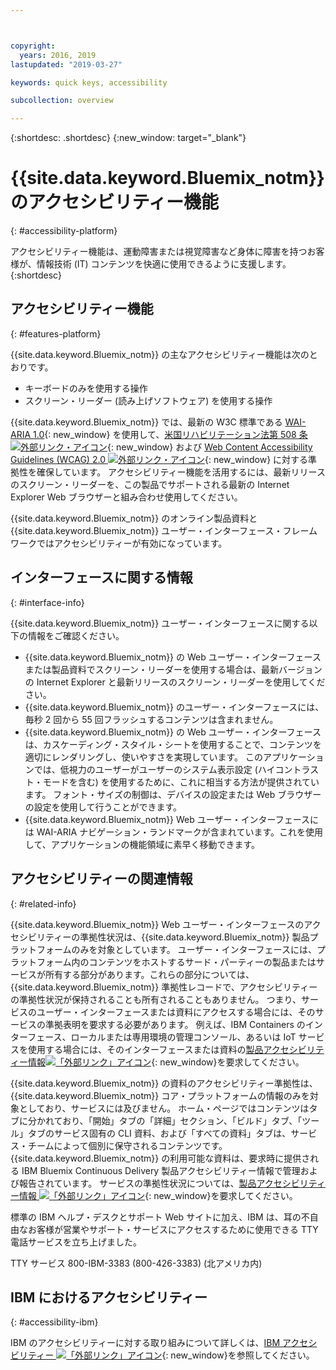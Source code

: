 ```yaml
---



copyright:
  years: 2016, 2019
lastupdated: "2019-03-27"

keywords: quick keys, accessibility

subcollection: overview

---
```


{:shortdesc: .shortdesc}
{:new_window: target="_blank"}

# {{site.data.keyword.Bluemix_notm}} のアクセシビリティー機能
{: #accessibility-platform}

アクセシビリティー機能は、運動障害または視覚障害など身体に障害を持つお客様が、情報技術 (IT) コンテンツを快適に使用できるように支援します。
{:shortdesc}

## アクセシビリティー機能
{: #features-platform}

{{site.data.keyword.Bluemix_notm}} の主なアクセシビリティー機能は次のとおりです。

* キーボードのみを使用する操作
* スクリーン・リーダー (読み上げソフトウェア) を使用する操作

{{site.data.keyword.Bluemix_notm}} では、最新の W3C 標準である [WAI-ARIA 1.0](http://www.w3.org/TR/wai-aria/){: new_window} を使用して、[米国リハビリテーション法第 508 条 ![外部リンク・アイコン](../../icons/launch-glyph.svg "外部リンク・アイコン")](https://www.access-board.gov/guidelines-and-standards/communications-and-it/about-the-section-508-standards/section-508-standards){: new_window} および [Web Content Accessibility Guidelines (WCAG) 2.0 ![外部リンク・アイコン](../../icons/launch-glyph.svg "外部リンク・アイコン")](http://www.w3.org/TR/WCAG20/){: new_window} に対する準拠性を確保しています。 アクセシビリティー機能を活用するには、最新リリースのスクリーン・リーダーを、この製品でサポートされる最新の Internet Explorer Web ブラウザーと組み合わせ使用してください。

{{site.data.keyword.Bluemix_notm}} のオンライン製品資料と {{site.data.keyword.Bluemix_notm}} ユーザー・インターフェース・フレームワークではアクセシビリティーが有効になっています。 


## インターフェースに関する情報
{: #interface-info}
 
{{site.data.keyword.Bluemix_notm}} ユーザー・インターフェースに関する以下の情報をご確認ください。

* {{site.data.keyword.Bluemix_notm}} の Web ユーザー・インターフェースまたは製品資料でスクリーン・リーダーを使用する場合は、最新バージョンの Internet Explorer と最新リリースのスクリーン・リーダーを使用してください。 
* {{site.data.keyword.Bluemix_notm}} のユーザー・インターフェースには、毎秒 2 回から 55 回フラッシュするコンテンツは含まれません。
* {{site.data.keyword.Bluemix_notm}} の Web ユーザー・インターフェースは、カスケーディング・スタイル・シートを使用することで、コンテンツを適切にレンダリングし、使いやすさを実現しています。 このアプリケーションでは、低視力のユーザーがユーザーのシステム表示設定 (ハイコントラスト・モードを含む) を使用するために、これに相当する方法が提供されています。 フォント・サイズの制御は、デバイスの設定または Web ブラウザーの設定を使用して行うことができます。
* {{site.data.keyword.Bluemix_notm}} Web ユーザー・インターフェースには WAI-ARIA ナビゲーション・ランドマークが含まれています。これを使用して、アプリケーションの機能領域に素早く移動できます。


## アクセシビリティーの関連情報
{: #related-info}

{{site.data.keyword.Bluemix_notm}} Web ユーザー・インターフェースのアクセシビリティーの準拠性状況は、{{site.data.keyword.Bluemix_notm}} 製品プラットフォームのみを対象としています。 ユーザー・インターフェースには、プラットフォーム内のコンテンツをホストするサード・パーティーの製品またはサービスが所有する部分があります。これらの部分については、{{site.data.keyword.Bluemix_notm}} 準拠性レコードで、アクセシビリティーの準拠性状況が保持されることも所有されることもありません。 つまり、サービスのユーザー・インターフェースまたは資料にアクセスする場合には、そのサービスの準拠表明を要求する必要があります。 例えば、IBM Containers のインターフェース、ローカルまたは専用環境の管理コンソール、あるいは IoT サービスを使用する場合には、そのインターフェースまたは資料の[製品アクセシビリティー情報![「外部リンク」アイコン](../../icons/launch-glyph.svg "「外部リンク」アイコン")](https://able.ibm.com/request/){: new_window}を要求してください。

{{site.data.keyword.Bluemix_notm}} の資料のアクセシビリティー準拠性は、{{site.data.keyword.Bluemix_notm}} コア・プラットフォームの情報のみを対象としており、サービスには及びません。 ホーム・ページではコンテンツはタブに分かれており、「開始」タブの「詳細」セクション、「ビルド」タブ、「ツール」タブのサービス固有の CLI 資料、および「すべての資料」タブは、サービス・チームによって個別に保守されるコンテンツです。{{site.data.keyword.Bluemix_notm}} の利用可能な資料は、要求時に提供される IBM Bluemix Continuous Delivery 製品アクセシビリティー情報で管理および報告されています。 サービスの準拠性状況については、[製品アクセシビリティー情報 ![「外部リンク」アイコン](../../icons/launch-glyph.svg "「外部リンク」アイコン")](https://able.ibm.com/request/){: new_window}を要求してください。

標準の IBM ヘルプ・デスクとサポート Web サイトに加え、IBM は、耳の不自由なお客様が営業やサポート・サービスにアクセスするために使用できる TTY 電話サービスを立ち上げました。

TTY サービス
800-IBM-3383 (800-426-3383)
(北アメリカ内)

## IBM におけるアクセシビリティー
{: #accessibility-ibm}

IBM のアクセシビリティーに対する取り組みについて詳しくは、[IBM アクセシビリティー ![「外部リンク」アイコン](../../icons/launch-glyph.svg "「外部リンク」アイコン")](http://www.ibm.com/able){: new_window}を参照してください。
